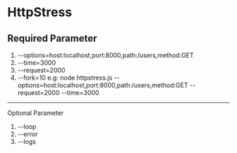 # HttpStress

Required Parameter
--------------------------------------------------
1. --options=host:localhost,port:8000,path:/users,method:GET
2. --time=3000
3. --request=2000
4. --fork=10
e.g: node httpstress.js --options=host:localhost,port:8000,path:/users,method:GET --request=2000 --time=3000
--------------------------------------------------
Optional Parameter
1. --loop
2. --error
3. --logs
